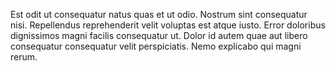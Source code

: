 Est odit ut consequatur natus quas et ut odio. Nostrum sint consequatur nisi. Repellendus reprehenderit velit voluptas est atque iusto. Error doloribus dignissimos magni facilis consequatur ut. Dolor id autem quae aut libero consequatur consequatur velit perspiciatis. Nemo explicabo qui magni rerum.